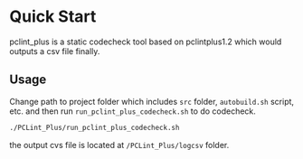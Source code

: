 Quick Start
==

pclint_plus is a static codecheck tool based on pclintplus1.2 which would outputs a csv file finally.

Usage
--

Change path to project folder which includes `src` folder, `autobuild.sh` script, etc. and then run `run_pclint_plus_codecheck.sh` to do codecheck.
```Bash
./PCLint_Plus/run_pclint_plus_codecheck.sh
```

the output cvs file is located at `/PCLint_Plus/logcsv` folder.
